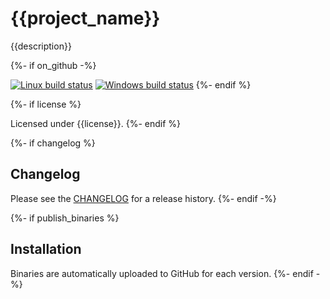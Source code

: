 # {{project_name}}

{{description}}

{%- if on_github -%}

[![Linux build status](https://travis-ci.org/{{gh_username}}/{{project_name}}.svg?branch=master)](https://travis-ci.org/{{gh_username}}/{{project_name}})
[![Windows build status](https://ci.appveyor.com/api/projects/status/github/{{gh_username}}/{{project_name}}?svg=true)](https://ci.appveyor.com/project/{{gh_username}}/{{project_name}})
{%- endif %}

{%- if license %}

Licensed under {{license}}.
{%- endif %}

{%- if changelog %}

## Changelog

Please see the [CHANGELOG](CHANGELOG.md) for a release history.
{%- endif -%}

{%- if publish_binaries %}

## Installation
Binaries are automatically uploaded to GitHub for each version.
{%- endif -%}

